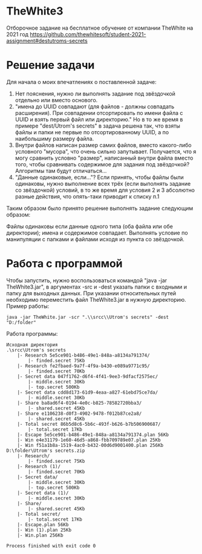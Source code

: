 # TheWhite3
Отборочное задание на бесплатное обучение от компании TheWhite на 2021 год 
https://github.com/thewhitesoft/student-2021-assignment#destutroms-secrets

# Решение задачи 
Для начала о моих впечатлениях о поставленной задаче:

1. Нет пояснения, нужно ли выполнять задание под звёздочкой отдельно или вместо основого. 
2. "имена до UUID совпадают (для файлов - должны совпадать расширения). При совпадении отсортировать по имени файла с UUID и взять первый файл или директорию."
Но в то же время в примере "dest/Utrom's secrets" в задача решена так, что взяты файлы и папки не первые по отсортированному UUID, а по наибольшиму размеру файла.
3. Внутри файлов написан размер самих файлов, вместо какого-либо условного "мусора", что очень сильно запутывает. Получается, что я могу сравнить условно "размер", написанный внутри файла вместо того, чтобы сравнивать содержимое для задания под звёздочкой? Алгоритмы там будут отличаться...
4. "Данные одинаковые, если..."? Если принять, чтобы файлы были одинаковы, нужно выполнение всех трёх (если выполнять задание со звёздочкой) условий, в то же время для условия 2 и 3 абсолютно разные действия, что опять-таки приводит к списку п.1

Таким образом было принято решение выполнять задание следующим образом: 

Файлы одинаковы если данные одного типа (оба файла или обе директории); имена и содержимое совпадает. Выполнять условие по манипуляции с папками и файлами исходя из пункта со звёздочкой. 

# Работа с программой

Чтобы запустить, нужно воспользоваться командой "java -jar TheWhite3.jar", в аргументах -src и -dest указать папки с входными и папку для выходных данных. При указании относительных путей необходимо переместить файл TheWhite3.jar в нужную директорию. 
Пример работы: 

```
java -jar TheWhite.jar -scr ".\\srcc\\Utrom's secrets" -dest "D:/folder"
```
Работа программы:
```
Исходная директория
.\srcc\Utrom's secrets
	|- Research 5e5ce901-b486-49e1-848a-a8134a791374/
		|- finded.secret 75Kb
	|- Research fe2fbaed-9a7f-4f9a-b430-e089a9771c95/
		|- finded.secret 70Kb
	|- Secret data 047f1762-d6f4-4f41-9ee3-9dfacf2575ec/
		|- middle.secret 30Kb
		|- top.secret 500Kb
	|- Secret data cdd8d173-61d9-4eaa-a827-61ebd75ce7da/
		|- middle.secret 30Kb
	|- Share ba8ad6f4-0194-4e0c-b825-78582720bba3/
		|- shared.secret 45Kb
	|- Share e1106238-d0f3-4902-9478-f012b87ce2a8/
		|- shared.secret 45Kb
	|- Total secret 86b5d8c6-5b6c-493f-b626-b7b506900687/
		|- total.secret 17Kb
	|- Escape 5e5ce901-b486-49e1-848a-a8134a791374.plan 56Kb
	|- Win e4e31179-1e60-46d5-a868-fbb709789e07.plan 25Kb
	|- Win f51a1b8a-1519-4ac0-b432-00d6d9001400.plan 256Kb
D:\folder\Utrom's secrets.zip
	|- Research/
		|- finded.secret 75Kb
	|- Research (1)/
		|- finded.secret 70Kb
	|- Secret data/
		|- middle.secret 30Kb
		|- top.secret 500Kb
	|- Secret data (1)/
		|- middle.secret 30Kb
	|- Share/
		|- shared.secret 45Kb
	|- Total secret/
		|- total.secret 17Kb
	|- Escape.plan 56Kb
	|- Win (1).plan 25Kb
	|- Win.plan 256Kb

Process finished with exit code 0

```
